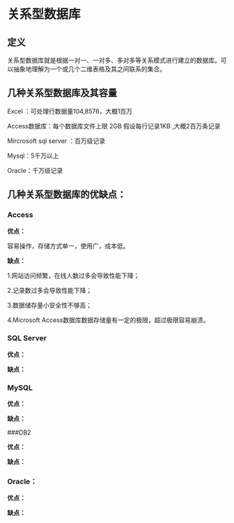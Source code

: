 # 关系型数据库

## 定义

关系型数据库就是根据一对一、一对多、多对多等关系模式进行建立的数据库。可以抽象地理解为一个或几个二维表格及其之间联系的集合。

## 几种关系型数据库及其容量

Excel ：可处理行数据量104,8576，大概1百万

Access数据库：每个数据库文件上限 2GB 假设每行记录1KB ,大概2百万条记录

Mircrosoft sql server ：百万级记录

Mysql：5千万以上

Oracle：千万级记录

## 几种关系型数据库的优缺点：

### Access

**优点：**

容易操作，存储方式单一，使用广，成本低。

**缺点：**

1.网站访问频繁，在线人数过多会导致性能下降；

2.记录数过多会导致性能下降；

3.数据储存量小安全性不够高；

4.Microsoft Access数据库数据存储量有一定的极限，超过极限容易崩溃。

### SQL Server

**优点：**

**缺点：**

### MySQL

**优点：**

**缺点：**

###DB2

**优点：**

**缺点：**

### Oracle：

**优点：**

**缺点：**
